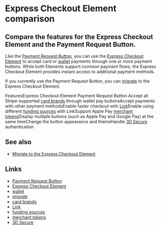 # Express Checkout Element comparison

## Compare the features for the Express Checkout Element and the Payment Request Button.

Like the [Payment Request
Button](https://docs.stripe.com/stripe-js/elements/payment-request-button), you
can use the [Express Checkout
Element](https://docs.stripe.com/elements/express-checkout-element) to accept
card or [wallet](https://docs.stripe.com/payments/wallets) payments through one
or more payment buttons. While both Elements support common payment flows, the
Express Checkout Element provides instant access to additional payment methods.

If you currently use the Payment Request Button, you can
[migrate](https://docs.stripe.com/elements/express-checkout-element/migration)
to the Express Checkout Element.

FeaturesExpress Checkout Element Payment Request Button Accept all
Stripe-supported [card
brands](https://docs.stripe.com/payments/cards#supported-card-brands) through
wallet pay buttonsAccept payments with other payment methodsEnable faster
checkout with [Link](https://docs.stripe.com/payments/link)Enable using
different [funding
sources](https://docs.stripe.com/payments/link/add-link-elements-integration#multiple-funding-sources)
with LinkSupport Apple Pay [merchant
tokens](https://developer.apple.com/apple-pay/merchant-tokens/)Display multiple
buttons (such as Apple Pay and Google Pay) at the same timeChange the button
appearance and themeHandle [3D
Secure](https://docs.stripe.com/payments/3d-secure) authentication
## See also

- [Migrate to the Express Checkout
Element](https://docs.stripe.com/elements/express-checkout-element/migration)

## Links

- [Payment Request
Button](https://docs.stripe.com/stripe-js/elements/payment-request-button)
- [Express Checkout
Element](https://docs.stripe.com/elements/express-checkout-element)
- [wallet](https://docs.stripe.com/payments/wallets)
- [migrate](https://docs.stripe.com/elements/express-checkout-element/migration)
- [card brands](https://docs.stripe.com/payments/cards#supported-card-brands)
- [Link](https://docs.stripe.com/payments/link)
- [funding
sources](https://docs.stripe.com/payments/link/add-link-elements-integration#multiple-funding-sources)
- [merchant tokens](https://developer.apple.com/apple-pay/merchant-tokens/)
- [3D Secure](https://docs.stripe.com/payments/3d-secure)